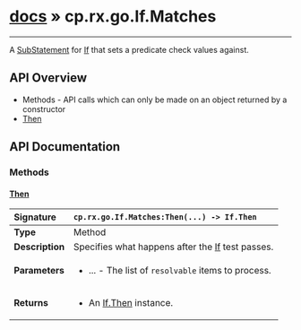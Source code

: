 # [docs](index.md) » cp.rx.go.If.Matches
---

A [SubStatement](cp.rx.go.SubStatement.md) for [If](cp.rx.go.If.md) that sets a predicate check values against.

## API Overview
* Methods - API calls which can only be made on an object returned by a constructor
 * [Then](#then)

## API Documentation

### Methods

#### [Then](#then)
| <span style="float: left;">**Signature**</span> | <span style="float: left;">`cp.rx.go.If.Matches:Then(...) -> If.Then` </span>                                                          |
| -----------------------------------------------------|---------------------------------------------------------------------------------------------------------|
| **Type**                                             | Method |
| **Description**                                      | Specifies what happens after the [If](cp.rx.go.If.md) test passes. |
| **Parameters**                                       | <ul><li>...  - The list of <code>resolvable</code> items to process.</li></ul> |
| **Returns**                                          | <ul><li>An <a href="cp.rx.go.If.Then.md">If.Then</a> instance.</li></ul> |

